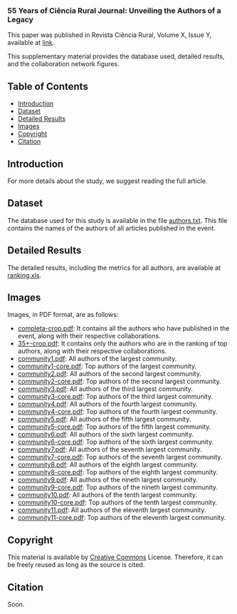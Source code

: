 ### 55 Years of Ciência Rural Journal: Unveiling the Authors of a Legacy

This paper was published in Revista Ciência Rural, Volume X, Issue Y, available at [link](https://www.scielo.br/j/cr/).

This supplementary material provides the database used, detailed results, and the collaboration network figures.

## Table of Contents

- [Introduction](#Introduction)
- [Dataset](#Dataset)
- [Detailed Results](#Detailed-Results)
- [Images](#Images)
- [Copyright](#Copyright)
- [Citation](#Citation)

## Introduction

For more details about the study, we suggest reading the full article.

## Dataset

The database used for this study is available in the file [authors.txt](https://github.com/Sandrocamargo/publications/blob/main/cienciarural25/autores.txt). This file contains the names of the authors of all articles published in the event.

## Detailed Results

The detailed results, including the metrics for all authors, are available at [ranking.xls](https://github.com/Sandrocamargo/publications/blob/main/cienciarural25/ranking.xls). 

## Images

Images, in PDF format, are as follows:
- [completa-crop.pdf](https://github.com/Sandrocamargo/publications/blob/main/cienciarural25/completa-crop.pdf): It contains all the authors who have published in the event, along with their respective collaborations.
- [35+-crop.pdf](https://github.com/Sandrocamargo/publications/blob/main/cienciarural25/35+-crop.pdf): It contains only the authors who are in the ranking of top authors, along with their respective collaborations.
- [community1.pdf](https://github.com/Sandrocamargo/publications/blob/main/cienciarural25/comunidade1-completa-crop.pdf): All authors of the largest community.
- [community1-core.pdf](https://github.com/Sandrocamargo/publications/blob/main/cienciarural25/com1-15+-crop.pdf): Top authors of the largest community.
- [community2.pdf](https://github.com/Sandrocamargo/publications/blob/main/cienciarural25/comunidade2-completa-crop.pdf): All authors of the second largest community.
- [community2-core.pdf](https://github.com/Sandrocamargo/publications/blob/main/cienciarural25/com2-15+-crop.pdf): Top authors of the second largest community.
- [community3.pdf](https://github.com/Sandrocamargo/publications/blob/main/cienciarural25/comunidade3-completa-crop.pdf): All authors of the third largest community.
- [community3-core.pdf](https://github.com/Sandrocamargo/publications/blob/main/cienciarural25/com3-15+-crop.pdf): Top authors of the third largest community.
- [community4.pdf](https://github.com/Sandrocamargo/publications/blob/main/cienciarural25/comunidade4-completa-crop.pdf): All authors of the fourth largest community.
- [community4-core.pdf](https://github.com/Sandrocamargo/publications/blob/main/cienciarural25/com4-15+-crop.pdf): Top authors of the fourth largest community.
- [community5.pdf](https://github.com/Sandrocamargo/publications/blob/main/cienciarural25/comunidade5-completa-crop.pdf): All authors of the fifth largest community.
- [community5-core.pdf](https://github.com/Sandrocamargo/publications/blob/main/cienciarural25/com5-15+-crop.pdf): Top authors of the fifth largest community.
- [community6.pdf](https://github.com/Sandrocamargo/publications/blob/main/cienciarural25/comunidade6-completa-crop.pdf): All authors of the sixth largest community.
- [community6-core.pdf](https://github.com/Sandrocamargo/publications/blob/main/cienciarural25/com6-15+-crop.pdf): Top authors of the sixth largest community.
- [community7.pdf](https://github.com/Sandrocamargo/publications/blob/main/cienciarural25/comunidade7-completa-crop.pdf): All authors of the seventh largest community.
- [community7-core.pdf](https://github.com/Sandrocamargo/publications/blob/main/cienciarural25/com7-15+-crop.pdf): Top authors of the seventh largest community.
- [community8.pdf](https://github.com/Sandrocamargo/publications/blob/main/cienciarural25/comunidade8-completa-crop.pdf): All authors of the eighth largest community.
- [community8-core.pdf](https://github.com/Sandrocamargo/publications/blob/main/cienciarural25/com8-15+-crop.pdf): Top authors of the eighth largest community.
- [community9.pdf](https://github.com/Sandrocamargo/publications/blob/main/cienciarural25/comunidade9-completa-crop.pdf): All authors of the nineth largest community.
- [community9-core.pdf](https://github.com/Sandrocamargo/publications/blob/main/cienciarural25/com9-15+-crop.pdf): Top authors of the nineth largest community.
- [community10.pdf](https://github.com/Sandrocamargo/publications/blob/main/cienciarural25/comunidade10-completa-crop.pdf): All authors of the tenth largest community.
- [community10-core.pdf](https://github.com/Sandrocamargo/publications/blob/main/cienciarural25/com10-15+-crop.pdf): Top authors of the tenth largest community.
- [community11.pdf](https://github.com/Sandrocamargo/publications/blob/main/cienciarural25/comunidade11-completa-crop.pdf): All authors of the eleventh largest community.
- [community11-core.pdf](https://github.com/Sandrocamargo/publications/blob/main/cienciarural25/com11-15+-crop.pdf): Top authors of the eleventh largest community.
## Copyright

This material is available by [Creative Commons](https://creativecommons.org/licenses/by/3.0/) License. Therefore, it can be freely reused as long as the source is cited.

## Citation

Soon.
